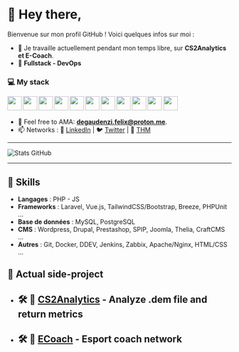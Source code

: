 # 👋 Hey there,

Bienvenue sur mon profil GitHub ! Voici quelques infos sur moi :
- 🔭 Je travaille actuellement pendant mon temps libre, sur **CS2Analytics et E-Coach**.
- 🌱 **Fullstack - DevOps**

### :computer: My stack

<img align="left" src="https://cdn.jsdelivr.net/gh/devicons/devicon@latest/icons/php/php-original.svg" width="32px" height="32px"/>

<img align="left" src="https://cdn.jsdelivr.net/gh/devicons/devicon@latest/icons/javascript/javascript-original.svg" width="32px" height="32px"/>

<img align="left" src="https://cdn.jsdelivr.net/gh/devicons/devicon@latest/icons/laravel/laravel-original.svg" width="32px" height="32px"/>

<img align="left" src="https://cdn.jsdelivr.net/gh/devicons/devicon@latest/icons/vuejs/vuejs-original.svg" width="32px" height="32px"/>

<img align="left" src="https://cdn.jsdelivr.net/gh/devicons/devicon@latest/icons/gitlab/gitlab-original.svg" width="32px" height="32px"/>

<img align="left" src="https://cdn.jsdelivr.net/gh/devicons/devicon@latest/icons/docker/docker-original.svg" width="32px" height="32px"/>

<img align="left" src="https://cdn.jsdelivr.net/gh/devicons/devicon@latest/icons/jenkins/jenkins-original.svg" width="32px" height="32px"/>

<img align="left" src="https://cdn.jsdelivr.net/gh/devicons/devicon@latest/icons/vscode/vscode-original.svg" width="32px" height="32px"/>

<img align="left" src="https://cdn.jsdelivr.net/gh/devicons/devicon@latest/icons/mysql/mysql-original-wordmark.svg" width="32px" height="32px"/>
<img src="https://cdn.jsdelivr.net/gh/devicons/devicon@latest/icons/nginx/nginx-original.svg" width="32px" height="32px"/>
<img src="https://cdn.jsdelivr.net/gh/devicons/devicon@latest/icons/apache/apache-original.svg" width="32px" height="32px"/>

- 💬 Feel free to AMA: **[degaudenzi.felix@proton.me](mailto:degaudenzi.felix@proton.me)**.
- 📫 Networks : 💼  [LinkedIn](www.linkedin.com/in/felix-de-gaudenzi)  | 🐦 [Twitter](https://twitter.com/ton-twitter)  | 🚀 [THM](https://tryhackme.com/p/FelixDeg) 

---

![Stats GitHub](https://github-readme-stats.vercel.app/api?username=feixeth&show_icons=true&theme=dark)

---

## 🔧 Skills  
- **Langages** : PHP - JS 
- **Frameworks** : Laravel, Vue.js, TailwindCSS/Bootstrap, Breeze, PHPUnit ...  
- **Base de données** : MySQL, PostgreSQL
- **CMS** : Wordpress, Drupal, Prestashop, SPIP, Joomla, Thelia, CraftCMS ...
- **Autres** : Git, Docker, DDEV, Jenkins, Zabbix, Apache/Nginx, HTML/CSS ...

## 📂 Actual side-project  
- ## 🛠️ 🔹 [CS2Analytics](https://github.com/ton-pseudo/projet-1) - Analyze .dem file and return metrics

- ## 🛠️ 🔹  [ECoach](https://github.com/ton-pseudo/projet-2) - Esport coach network

